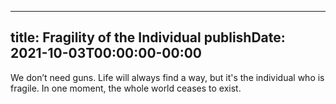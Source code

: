
---
title: Fragility of the Individual
publishDate: 2021-10-03T00:00:00-00:00
---

 We don’t need guns. Life will always find a way, but it's the individual who is fragile. In one moment, the whole world ceases to exist.
